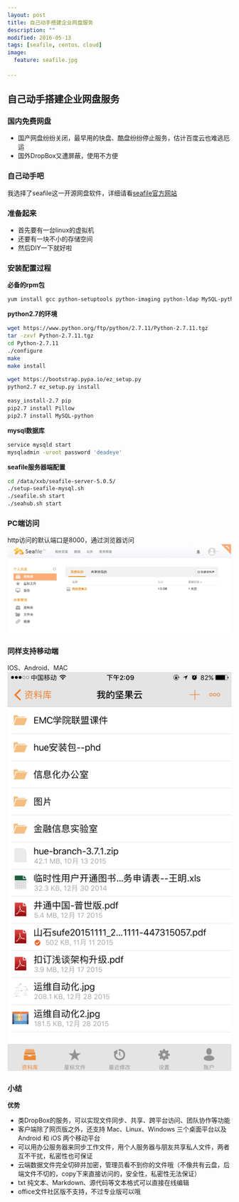 ```yaml
---
layout: post
title: 自己动手搭建企业网盘服务
description: ""
modified: 2016-05-13
tags: [seafile, centos、cloud]
image:
  feature: seafile.jpg
  
---
```


## 自己动手搭建企业网盘服务

### 国内免费网盘

* 国产网盘纷纷关闭，最早用的快盘、酷盘纷纷停止服务，估计百度云也难逃厄运
* 国外DropBox又遭屏蔽，使用不方便

### 自己动手吧

我选择了seafile这一开源网盘软件，详细请看[seafile官方网站](https://www.seafile.com/home/)

### 准备起来

* 首先要有一台linux的虚拟机
* 还要有一块不小的存储空间
* 然后DIY一下就好啦

### 安装配置过程

**必备的rpm包**

~~~bash
yum install gcc python-setuptools python-imaging python-ldap MySQL-python python-memcached python-simplejson mysql-server openssl-devel libjpeg libjpeg-level zlib zlib-devel freetype freetype-devel python-devel mysql-devel libjpeg-turbo-devel -y
~~~

**python2.7的环境**

~~~bash
wget https://www.python.org/ftp/python/2.7.11/Python-2.7.11.tgz
tar -zxvf Python-2.7.11.tgz
cd Python-2.7.11
./configure
make
make install
~~~

~~~bash
wget https://bootstrap.pypa.io/ez_setup.py
python2.7 ez_setup.py install
~~~

~~~bash
easy_install-2.7 pip
pip2.7 install Pillow
pip2.7 install MySQL-python
~~~

**mysql数据库**

~~~bash
service mysqld start
mysqladmin -uroot password 'deadeye'
~~~


**seafile服务器端配置**

~~~bash
cd /data/xxb/seafile-server-5.0.5/
./setup-seafile-mysql.sh
./seafile.sh start
./seahub.sh start
~~~

### PC端访问

http访问的默认端口是8000，通过浏览器访问
![pc端](/images/seafile-pc.png)

### 同样支持移动端

IOS、Android、MAC
![ios端](/images/seafile-ios.png)


### 小结

**优势**

* 类DropBox的服务，可以实现文件同步、共享、跨平台访问、团队协作等功能
* 客户端除了网页版之外，还支持 Mac、Linux、Windows 三个桌面平台以及 Android 和 iOS 两个移动平台
* 可以用办公服务器来同步工作文件，用个人服务器与朋友共享私人文件，两者互不干扰，私密性也可保证
* 云端数据文件完全切碎并加密，管理员看不到你的文件哦（不像共有云盘，后端文件不切的，copy下来直接访问的，安全性，私密性无法保证）
* txt 纯文本、Markdown、源代码等文本格式可以直接在线编辑
* office文件社区版不支持，不过专业版可以哦